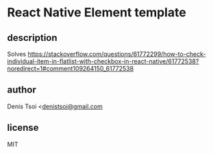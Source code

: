 # React Native Element template

## description

Solves
https://stackoverflow.com/questions/61772299/how-to-check-individual-item-in-flatlist-with-checkbox-in-react-native/61772538?noredirect=1#comment109264150_61772538

## author
Denis Tsoi <denistsoi@gmail.com

## license 
MIT
